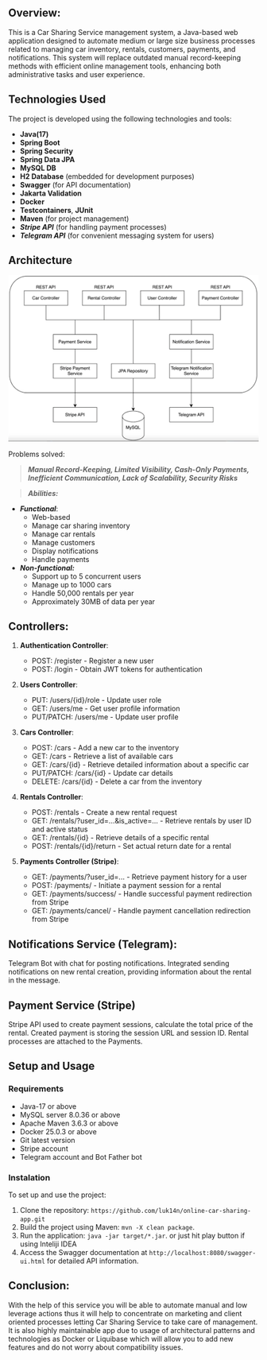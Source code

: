 ## Overview:
This is a Car Sharing Service management system, a Java-based web application designed to automate medium or large size business processes related to managing car inventory, rentals, customers, payments, and notifications. This system will replace outdated manual record-keeping methods with efficient online management tools, enhancing both administrative tasks and user experience.
## Technologies Used
The project is developed using the following technologies and tools:
- **Java(17)**
- **Spring Boot**
- **Spring Security**
- **Spring Data JPA**
- **MySQL DB**
- **H2 Database** (embedded for development purposes)
- **Swagger** (for API documentation)
- **Jakarta Validation**
- **Docker**
- **Testcontainers**, **JUnit**
- **Maven** (for project management)
- ***Stripe API*** (for handling payment processes)
- ***Telegram API*** (for convenient messaging system for users)

## Architecture
![img.png](img.png)

Problems solved:
> ***Manual Record-Keeping, Limited Visibility, Cash-Only Payments, Inefficient Communication, Lack of Scalability, Security Risks***

>***Abilities:***
- _**Functional**_:
    - Web-based
    - Manage car sharing inventory
    - Manage car rentals
    - Manage customers
    - Display notifications
    - Handle payments
- _**Non-functional:**_
    - Support up to 5 concurrent users
    - Manage up to 1000 cars
    - Handle 50,000 rentals per year
    - Approximately 30MB of data per year
## Controllers:

1. **Authentication Controller**:
    - POST: /register - Register a new user
    - POST: /login - Obtain JWT tokens for authentication

2. **Users Controller**:
    - PUT: /users/{id}/role - Update user role
    - GET: /users/me - Get user profile information
    - PUT/PATCH: /users/me - Update user profile

3. **Cars Controller**:
    - POST: /cars - Add a new car to the inventory
    - GET: /cars - Retrieve a list of available cars
    - GET: /cars/{id} - Retrieve detailed information about a specific car
    - PUT/PATCH: /cars/{id} - Update car details
    - DELETE: /cars/{id} - Delete a car from the inventory

4. **Rentals Controller**:
    - POST: /rentals - Create a new rental request
    - GET: /rentals/?user_id=...&is_active=... - Retrieve rentals by user ID and active status
    - GET: /rentals/{id} - Retrieve details of a specific rental
    - POST: /rentals/{id}/return - Set actual return date for a rental

5. **Payments Controller (Stripe)**:
    - GET: /payments/?user_id=... - Retrieve payment history for a user
    - POST: /payments/ - Initiate a payment session for a rental
    - GET: /payments/success/ - Handle successful payment redirection from Stripe
    - GET: /payments/cancel/ - Handle payment cancellation redirection from Stripe

## Notifications Service (Telegram):
Telegram Bot with chat for posting notifications. Integrated sending notifications on new rental creation, providing information about the rental in the message.

## Payment Service (Stripe)
Stripe API used to create payment sessions, calculate the total price of the rental. Created  payment is  storing the session URL and session ID. Rental processes are attached to the Payments.
## Setup and Usage

### Requirements
- Java-17 or above
- MySQL server 8.0.36 or above
- Apache Maven 3.6.3 or above
- Docker 25.0.3 or above
- Git latest version
- Stripe account
- Telegram account and Bot Father bot
### Instalation
To set up and use the project:
1. Clone the repository:
   `https://github.com/luk14n/online-car-sharing-app.git`
1. Build the project using Maven:
   `mvn -X clean package`.
3. Run the application: `java -jar target/*.jar`.
   or just hit play button if using Inteliji IDEA
1. Access the Swagger documentation at `http://localhost:8080/swagger-ui.html` for detailed API information.

## Conclusion:
With the help of this service you will be able to automate manual and low leverage actions thus it will help to concentrate on marketing and client oriented processes letting Car Sharing Service to take care of management. It is also highly maintainable app due to usage of architectural patterns and technologies as Docker or Liquibase which will allow you to add new features and do not worry about compatibility issues.   
